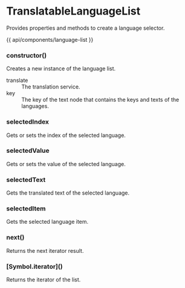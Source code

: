<!-- ======================================================================
--- Search engine
title:          TranslatableLanguageList
keywords:       translatable, language, list
description:    TranslatableLanguageList for language selection.
--- Menu system
order:          30
text:           TranslatableLanguageList
hidden:         false
umbel:          false
--- Page properties
id:             
document:       
layout:         layout-2-left
$-left:         #side-menu
searchable:     true
--- Side menu
side-menu-root:     /api
side-menu-header:   API
side-menu-top:      
side-menu-depth:    2
======================================================================= -->

# TranslatableLanguageList

Provides properties and methods to create a language selector.

{{ api/components/language-list }}

### constructor()

Creates a new instance of the language list.

<dl>
  <dt>translate</dt>
  <dd>The translation service.</dd>
  <dt>key</dt>
  <dd>The key of the text node that contains the keys and texts of the languages.</dd>
</dl>

### selectedIndex

Gets or sets the index of the selected language.

### selectedValue

Gets or sets the value of the selected language.

### selectedText

Gets the translated text of the selected language.

### selectedItem

Gets the selected language item.

### next()

<span class="code">Returns</span> the next iterator result.

### \[Symbol.iterator]()

<span class="code">Returns</span> the iterator of the list.

